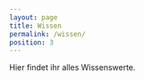```yaml
---
layout: page
title: Wissen
permalink: /wissen/
position: 3
---
```


Hier findet ihr alles Wissenswerte.

